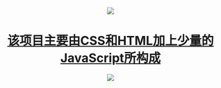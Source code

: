 <h1 align="center">
  <a href="https://cleever-chen.com/">
    <img src="https://readme-typing-svg.herokuapp.com?color=%2336BCF7&center=%E9%94%99%E8%AF%AF%E7%9A%84&vCenter=%E9%94%99%E8%AF%AF%E7%9A%84&lines=%E4%B8%80%E6%82%B2%E8%BF%99%E6%AC%A1%E6%9C%89%E5%BE%88%E8%AE%A4%E7%9C%9F%E5%97%B7;%E4%B8%BA%E4%BA%86%E5%89%8D%E7%AB%AF%E8%AF%BE%E8%AE%BE%E8%80%8C%E6%95%B4%E7%9A%84%E4%B8%80%E4%B8%AA%E7%AE%80%E5%8C%96%E7%89%88blog">
  </a>
</h1>
<h1 align="center">
  <a href="https://cleever-chen.com/">
该项目主要由CSS和HTML加上少量的JavaScript所构成
  </a>
</h1>






















<div align="center" ><img order-radius="100px" src="https://cdn.jsdelivr.net/gh/JaikChen/JaikImage/loading.gif"></div>

<br>
